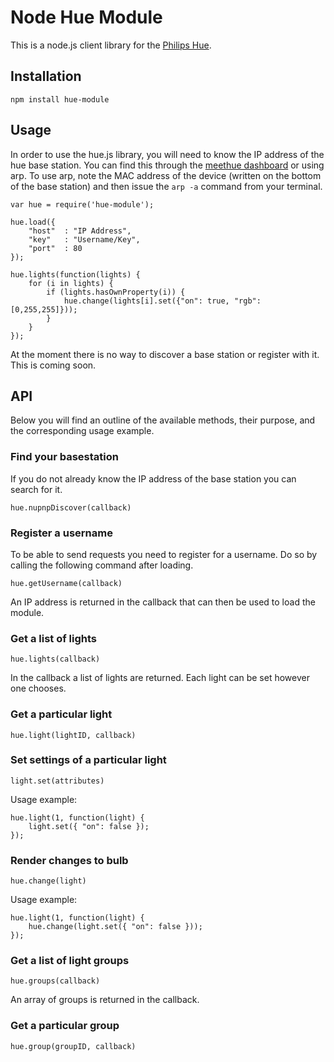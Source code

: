 # Node Hue Module

This is a node.js client library for the [Philips Hue](http://www.meethue.com).


## Installation

	npm install hue-module

## Usage

In order to use the hue.js library, you will need to know the IP address of the
hue base station.  You can find this through the
[meethue dashboard](http://www.meethue.com/) or using arp.  To use arp, note the
MAC address of the device (written on the bottom of the base station) and then
issue the `arp -a` command from your terminal.

    var hue = require('hue-module');
    
    hue.load({
        "host"  : "IP Address", 
        "key"   : "Username/Key",
        "port"  : 80
    });

    hue.lights(function(lights) {
		for (i in lights) {
			if (lights.hasOwnProperty(i)) {
				hue.change(lights[i].set({"on": true, "rgb":[0,255,255]}));
            }
        }
	});

At the moment there is no way to discover a base station or register with it. This is coming soon.

## API

Below you will find an outline of the available methods, their purpose, and the
corresponding usage example.

### Find your basestation

If you do not already know the IP address of the base station you can search for it.

    hue.nupnpDiscover(callback)
    
### Register a username

To be able to send requests you need to register for a username. Do so by calling the following command after loading.

    hue.getUsername(callback)
    
An IP address is returned in the callback that can then be used to load the module.

### Get a list of lights

    hue.lights(callback)
    
In the callback a list of lights are returned. Each light can be set however one chooses.
  
### Get a particular light

	hue.light(lightID, callback)
	
### Set settings of a particular light

	light.set(attributes)
	
Usage example:

	hue.light(1, function(light) {
		light.set({ "on": false });
	});

### Render changes to bulb

	hue.change(light)
	
Usage example:

	hue.light(1, function(light) {
		hue.change(light.set({ "on": false }));
	});
### Get a list of light groups

	hue.groups(callback)

An array of groups is returned in the callback.

### Get a particular group

	hue.group(groupID, callback)
